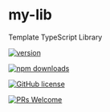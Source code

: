 # my-lib

Template TypeScript Library

[![version](https://img.shields.io/npm/v/@geometryzen/my-lib.svg)](https://www.npmjs.com/package/@geometryzen/my-lib) 

[![npm downloads](https://img.shields.io/npm/dm/@geometryzen/my-lib.svg)](https://npm-stat.com/charts.html?package=@geometryzen/my-lib&from=2022-09-01)

[![GitHub license](https://img.shields.io/badge/license-MIT-blue.svg)](./LICENSE)

[![PRs Welcome](https://img.shields.io/badge/PRs-welcome-brightgreen.svg)](./CONTRIBUTING.md)
